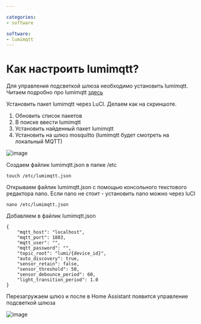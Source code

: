```yaml
---

categories:
- software

software:
- lumimqtt
---
```

# Как настроить lumimqtt?

Для управления подсветкой шлюза необходимо установить lumimqtt. Читаем подробно про lumimqtt [здесь](https://github.com/openlumi/lumimqtt)

Установить пакет lumimqtt через LuCI. Делаем как на скриншоте.
1. Обновить список пакетов
1. В поиске ввести lumimqtt
1. Установить найденный пакет lumimqtt
1. Установить на шлюз mosquitto (lumimqtt будет смотреть на локальный MQTT)

![image](https://user-images.githubusercontent.com/64090632/143296983-40d8fa45-3d78-4faa-9317-1b8f20c0f03e.png)

Создаем файлик lumimqtt.json в папке /etc
```
touch /etc/lumimqtt.json
```

Открываем файлик lumimqtt.json c помощью консольного текстового редактора nano. Если nano не стоит - установить nano можно через luCI
```
nano /etc/lumimqtt.json
```

Добавляем в файлик lumimqtt.json
```
{
    "mqtt_host": "localhost",
    "mqtt_port": 1883,
    "mqtt_user": "",
    "mqtt_password": "",
    "topic_root": "lumi/{device_id}",
    "auto_discovery": true,
    "sensor_retain": false,
    "sensor_threshold": 50,
    "sensor_debounce_period": 60,
    "light_transition_period": 1.0
}
```

Перезагружаем шлюз и после в Home Assistant появится управление подсветкой шлюза

![image](https://user-images.githubusercontent.com/64090632/143297030-8f045487-531e-4716-972d-e90b889c3f2d.png)

